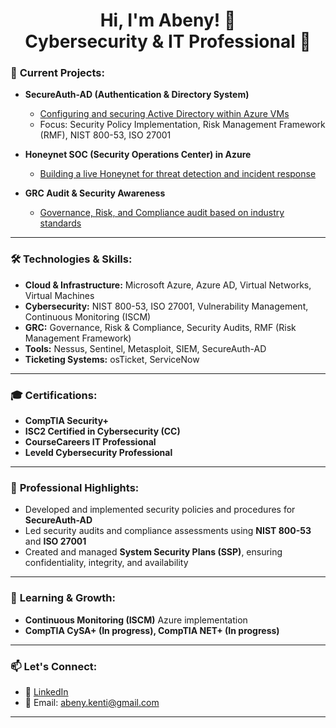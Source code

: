 <h1 align="center">Hi, I'm Abeny! 👋 <br/>Cybersecurity & IT Professional 🚀</h1> 

### 🚀 **Current Projects:**
- **SecureAuth-AD (Authentication & Directory System)**
  - [Configuring and securing Active Directory within Azure VMs](https://github.com/abenykenti/Azure-Active-Directory.git)  
  - Focus: Security Policy Implementation, Risk Management Framework (RMF), NIST 800-53, ISO 27001

- **Honeynet SOC (Security Operations Center) in Azure**
  - [Building a live Honeynet for threat detection and incident response](https://github.com/abenykenti/Azure-Honeynet-SOC.git)  

- **GRC Audit & Security Awareness**
  - [Governance, Risk, and Compliance audit based on industry standards](https://github.com/abenykenti/Governance-Risk-and-Compliance-Audit-and-Security-Awareness.git)  

---

### 🛠 **Technologies & Skills:**
- **Cloud & Infrastructure:** Microsoft Azure, Azure AD, Virtual Networks, Virtual Machines  
- **Cybersecurity:** NIST 800-53, ISO 27001, Vulnerability Management, Continuous Monitoring (ISCM)  
- **GRC:** Governance, Risk & Compliance, Security Audits, RMF (Risk Management Framework)  
- **Tools:** Nessus, Sentinel, Metasploit, SIEM, SecureAuth-AD  
- **Ticketing Systems:** osTicket, ServiceNow  

---

### 🎓 **Certifications:**
- **CompTIA Security+**
- **ISC2 Certified in Cybersecurity (CC)**
- **CourseCareers IT Professional**
- **Leveld Cybersecurity Professional** 
---

### 💼 **Professional Highlights:**
- Developed and implemented security policies and procedures for **SecureAuth-AD**
- Led security audits and compliance assessments using **NIST 800-53** and **ISO 27001**
- Created and managed **System Security Plans (SSP)**, ensuring confidentiality, integrity, and availability  

---

### 🌱 **Learning & Growth:**
- **Continuous Monitoring (ISCM)** Azure implementation
- **CompTIA CySA+ (In progress), CompTIA NET+ (In progress)**
---

### 📫 **Let's Connect:**
- 💼 [LinkedIn](https://www.linkedin.com/in/your-profile)
- 📧 Email: [abeny.kenti@gmail.com](mailto:abeny.kenti@gmail.com)

---
